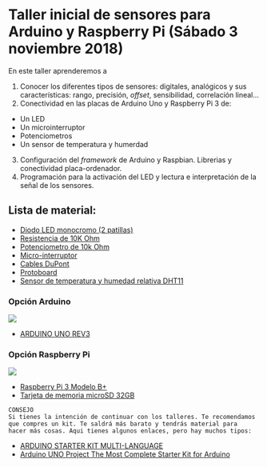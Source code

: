 # Taller inicial de sensores para Arduino y Raspberry Pi (Sábado 3 noviembre 2018)
En este taller aprenderemos a 
1. Conocer los diferentes tipos de sensores: digitales, analógicos y sus características: rango, precisión, _offset_, sensibilidad, correlación lineal...
2. Conectividad en las placas de Arduino Uno y Raspberry Pi 3 de:
  * Un LED
  * Un microinterruptor
  * Potenciometros
  * Un sensor de temperatura y humerdad
3. Configuración del _framework_ de Arduino y Raspbian. Librerias y conectividad placa-ordenador.
4. Programación para la activación del LED y lectura e interpretación de la señal de los sensores.

## Lista de material:

* [Diodo LED monocromo (2 patillas)](https://images.wisegeek.com/colorful-diodes.jpg)
* [Resistencia de 10K Ohm](https://media.digikey.com/Renders/Yageo%20Renders/CFN-25JR-52-10K_tmb.jpg)
* [Potenciometro de 10k Ohm](http://www.a1radio.co.za/image/cache/catalog/products/13-0082-128x128_0.jpg)
* [Micro-interruptor](https://thumbs1.ebaystatic.com/d/l225/m/misl11te__08jZF6N6CokKQ.jpg)
* [Cables DuPont](http://amzn.eu/d/bJT17XU)
* [Protoboard](http://amzn.eu/d/4XOy7Md)
* [Sensor de temperatura y humedad relativa DHT11](http://amzn.eu/d/7D5bS1u)

### Opción Arduino
![](https://static.generation-robots.com/3579-large_default/arduino-uno-rev-3.jpg)
* [ARDUINO UNO REV3](https://tienda.bricogeek.com/arduino/305-arduino-uno-805833349009.html) 

### Opción Raspberry Pi
![](https://www.dexterindustries.com/wp-content/uploads/2015/07/Raspberry-Pi-B-topview-800x800-1.jpg)
* [Raspberry Pi 3 Modelo B+](http://amzn.eu/d/hSUtoiC)
* [Tarjeta de memoria microSD 32GB](http://amzn.eu/d/4y01r0h)

```
CONSEJO
Si tienes la intención de continuar con los talleres. Te recomendamos que compres un kit. Te saldrá más barato y tendrás material para 
hacer más cosas. Aqui tienes algunos enlaces, pero hay muchos tipos:
```
* [ARDUINO STARTER KIT MULTI-LANGUAGE](https://store.arduino.cc/genuino-starter-kit)
* [Arduino UNO Project The Most Complete Starter Kit for Arduino](https://www.aliexpress.com/item/Arduino-UNO-Project-The-Most-Complete-Starter-Kit-for-Arduino-Mega2560-UNO-Nano-with-Tutorial-Power/32863765498.html?spm=2114.search0604.3.135.61ee3d184f0vDC&ws_ab_test=searchweb0_0,searchweb201602_4_10065_10068_318_10547_319_10548_10696_450_10084_10083_10618_452_535_534_533_10307_10820_532_10301_10821_10303_204_10059_10884_323_10887_100031_320_10103_5727015_448_449_5727515,searchweb201603_60,ppcSwitch_0&algo_expid=30288c00-e5c8-4965-87ae-c6264a23a7d8-19&algo_pvid=30288c00-e5c8-4965-87ae-c6264a23a7d8)

